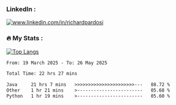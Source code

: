 

<h3>LinkedIn :</h3>
<div id="badges">
  <a href="https://www.linkedin.com/in/richardpardosi/">
    <img src="https://img.shields.io/badge/LinkedIn-blue?style=for-the-badge&logo=linkedin&logoColor=white" alt="www.linkedin.com/in/richardpardosi"/>
  </a>
</div>

### :fire: My Stats :
[![Top Langs](https://github-readme-stats.vercel.app/api/top-langs/?username=RichardPardosi&layout=compact&theme=vision-friendly-dark)](https://github.com/RichardPardosi)



<!--START_SECTION:waka-->

```txt
From: 19 March 2025 - To: 26 May 2025

Total Time: 22 hrs 27 mins

Java     21 hrs 7 mins   >>>>>>>>>>>>>>>>>>>>>>---   88.72 %
Other    1 hr 21 mins    >------------------------   05.68 %
Python   1 hr 19 mins    >------------------------   05.60 %
```

<!--END_SECTION:waka-->